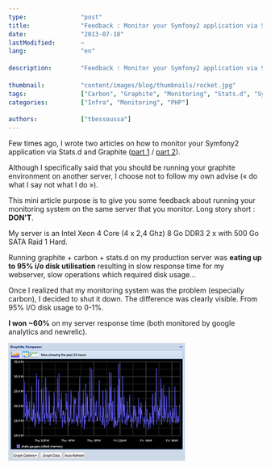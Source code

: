```yaml
---
type:               "post"
title:              "Feedback : Monitor your Symfony2 application via Stats.d and Graphite"
date:               "2013-07-18"
lastModified:       ~
lang:               "en"

description:        "Feedback : Monitor your Symfony2 application via Stats.d and Graphite"

thumbnail:          "content/images/blog/thumbnails/rocket.jpg"
tags:               ["Carbon", "Graphite", "Monitoring", "Stats.d", "Symfony", "Webperf"]
categories:         ["Infra", "Monitoring", "PHP"]

authors:            ["tbessoussa"]
---
```


Few times ago, I wrote two articles on how to monitor your Symfony2 application via Stats.d and Graphite (<a title="Install Stats.d / Graphite on a debian server in order to monitor a Symfony2 application (1/2)" href="/en/infra/install-stats-d-graphite-on-a-debian-server-to-monitor-a-symfony2-application" target="_blank">part 1</a> / <a title="Monitor your Symfony2 application via Stats.d and Graphite (2/2)" href="/en/infra/monitor-your-symfony2-application-via-stats-d-and-graphite-2" target="_blank">part 2</a>).

Although I specifically said that you should be running your graphite environment on another server, I choose not to follow my own advise  (« do what I say not what I do »).

This mini article purpose is to give you some feedback about running your monitoring system on the same server that you monitor.
Long story short : **DON'T**.

My server is an Intel Xeon 4 Core (4 x 2,4 Ghz) 8 Go DDR3 2 x with 500 Go SATA Raid 1 Hard.

Running graphite + carbon + stats.d on my production server was **eating up to 95% i/o disk utilisation** resulting in slow response time for my webserver, slow operations which required disk usage...

Once I realized that my monitoring system was the problem (especially carbon), I decided to shut it down. The difference was clearly visible. From 95% I/O disk usage to 0-1%.

**I won ~60%** on my server response time (both monitored by google analytics and newrelic).

![response time Feedback : Monitor your Symfony2 application via Stats.d and Graphite](content/images/blog/2012/memory_usage.png)
